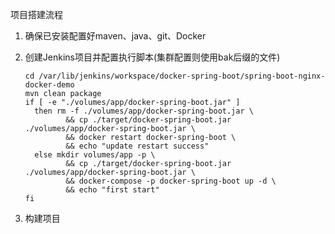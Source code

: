 项目搭建流程
1. 确保已安装配置好maven、java、git、Docker
2. 创建Jenkins项目并配置执行脚本(集群配置则使用bak后缀的文件)

       cd /var/lib/jenkins/workspace/docker-spring-boot/spring-boot-nginx-docker-demo
       mvn clean package
       if [ -e "./volumes/app/docker-spring-boot.jar" ]
         then rm -f ./volumes/app/docker-spring-boot.jar \
                && cp ./target/docker-spring-boot.jar ./volumes/app/docker-spring-boot.jar \
                && docker restart docker-spring-boot \
                && echo "update restart success"
         else mkdir volumes/app -p \
                && cp ./target/docker-spring-boot.jar ./volumes/app/docker-spring-boot.jar \
                && docker-compose -p docker-spring-boot up -d \
                && echo "first start"
       fi
3. 构建项目
